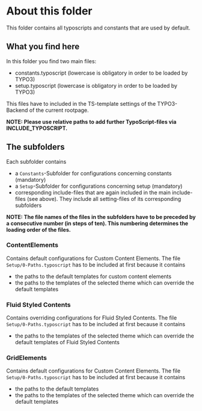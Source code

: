 # About this folder

This folder contains all typoscripts and constants that are used by default.

## What you find here
In this folder you find two main files:
- constants.typoscript (lowercase is obligatory in order to be loaded by TYPO3)
- setup.typoscript (lowercase is obligatory in order to be loaded by TYPO3)

This files have to included in the TS-template settings of the TYPO3-Backend of the current rootpage.

**NOTE: Please use relative paths to add further TypoScript-files via INCLUDE_TYPOSCRIPT.**

## The subfolders

Each subfolder contains
- a ```Constants```-Subfolder for configurations concerning constants (mandatory)
- a ```Setup```-Subfolder for configurations concerning setup (mandatory)
- corresponding include-files that are again included in the main include-files (see above). They include
all setting-files of its corresponding subfolders

**NOTE: The file names of the files in the subfolders have to be preceded by a consecutive number (in steps of ten). This numbering determines the loading order of the files.**

### ContentElements
Contains default configurations for Custom Content Elements. 
The file ```Setup/0-Paths.typoscript``` has to be included at first because it contains
* the paths to the default templates for custom content elements
* the paths to the templates of the selected theme which can override the default templates  

### Fluid Styled Contents
Contains overriding configurations for Fluid Styled Contents. 
The file ```Setup/0-Paths.typoscript``` has to be included at first because it contains
* the paths to the templates of the selected theme which can override the default templates of Fluid Styled Contents  

### GridElements
Contains default configurations for Custom Content Elements. 
The file ```Setup/0-Paths.typoscript``` has to be included at first because it contains
* the paths to the default templates
* the paths to the templates of the selected theme which can override the default templates  
